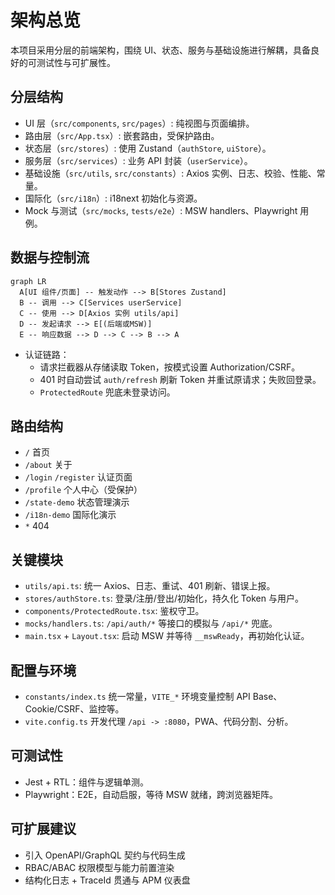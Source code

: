 # 架构总览

本项目采用分层的前端架构，围绕 UI、状态、服务与基础设施进行解耦，具备良好的可测试性与可扩展性。

## 分层结构

- UI 层（`src/components`, `src/pages`）: 纯视图与页面编排。
- 路由层（`src/App.tsx`）: 嵌套路由，受保护路由。
- 状态层（`src/stores`）: 使用 Zustand（`authStore`, `uiStore`）。
- 服务层（`src/services`）: 业务 API 封装（`userService`）。
- 基础设施（`src/utils`, `src/constants`）: Axios 实例、日志、校验、性能、常量。
- 国际化（`src/i18n`）: i18next 初始化与资源。
- Mock 与测试（`src/mocks`, `tests/e2e`）: MSW handlers、Playwright 用例。

## 数据与控制流

```mermaid
graph LR
  A[UI 组件/页面] -- 触发动作 --> B[Stores Zustand]
  B -- 调用 --> C[Services userService]
  C -- 使用 --> D[Axios 实例 utils/api]
  D -- 发起请求 --> E[(后端或MSW)]
  E -- 响应数据 --> D --> C --> B --> A
```

- 认证链路：
  - 请求拦截器从存储读取 Token，按模式设置 Authorization/CSRF。
  - 401 时自动尝试 `auth/refresh` 刷新 Token 并重试原请求；失败回登录。
  - `ProtectedRoute` 兜底未登录访问。

## 路由结构

- `/` 首页
- `/about` 关于
- `/login` `/register` 认证页面
- `/profile` 个人中心（受保护）
- `/state-demo` 状态管理演示
- `/i18n-demo` 国际化演示
- `*` 404

## 关键模块

- `utils/api.ts`: 统一 Axios、日志、重试、401 刷新、错误上报。
- `stores/authStore.ts`: 登录/注册/登出/初始化，持久化 Token 与用户。
- `components/ProtectedRoute.tsx`: 鉴权守卫。
- `mocks/handlers.ts`: `/api/auth/*` 等接口的模拟与 `/api/*` 兜底。
- `main.tsx` + `Layout.tsx`: 启动 MSW 并等待 `__mswReady`，再初始化认证。

## 配置与环境

- `constants/index.ts` 统一常量，`VITE_*` 环境变量控制 API Base、Cookie/CSRF、监控等。
- `vite.config.ts` 开发代理 `/api -> :8080`，PWA、代码分割、分析。

## 可测试性

- Jest + RTL：组件与逻辑单测。
- Playwright：E2E，自动启服，等待 MSW 就绪，跨浏览器矩阵。

## 可扩展建议

- 引入 OpenAPI/GraphQL 契约与代码生成
- RBAC/ABAC 权限模型与能力前置渲染
- 结构化日志 + TraceId 贯通与 APM 仪表盘
